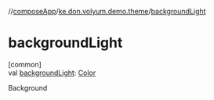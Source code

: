 //[composeApp](../../index.md)/[ke.don.volyum.demo.theme](index.md)/[backgroundLight](background-light.md)

# backgroundLight

[common]\
val [backgroundLight](background-light.md): [Color](https://developer.android.com/reference/kotlin/androidx/compose/ui/graphics/Color.html)

Background